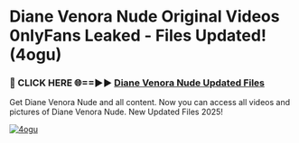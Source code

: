 # Diane Venora Nude Original Videos 0nlyFans Leaked - Files Updated! (4ogu)

<h3>🔴 CLICK HERE 🌐==►► <a href="https://tinyurl.com/y5r63du9" rel="nofollow">Diane Venora Nude Updated Files</a></h3>

Get Diane Venora Nude and all content. Now you can access all videos and pictures of Diane Venora Nude. New Updated Files 2025!

[![4ogu](https://i.imgur.com/UVo9nyh.gif)](https://tinyurl.com/y5r63du9)